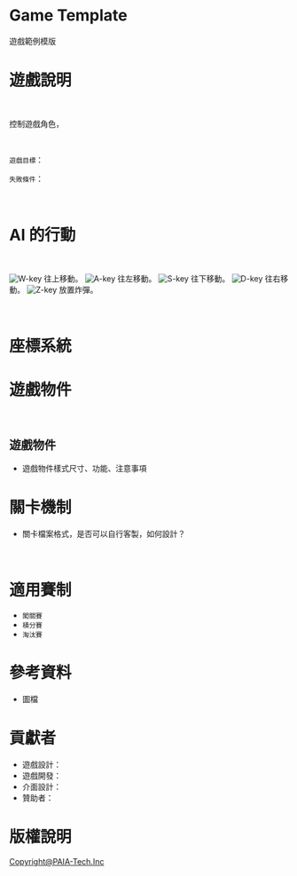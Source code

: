 # Game Template
遊戲範例模版

# 遊戲說明

<br />

控制遊戲角色，

<br />

`遊戲目標`： 

`失敗條件`：

<br />

# AI 的行動

<br />

![W-key](/assets/icons/w.svg) 往上移動。
![A-key](/assets/icons/a.svg) 往左移動。
![S-key](/assets/icons/s.svg) 往下移動。
![D-key](/assets/icons/d.svg) 往右移動。
![Z-key](/assets/icons/z.svg) 放置炸彈。


<br />


# 座標系統
<!-- 要給玩家的資訊 -->

# 遊戲物件

<br />

## 遊戲物件
- 遊戲物件樣式尺寸、功能、注意事項




# 關卡機制
- 關卡檔案格式，是否可以自行客製，如何設計？
<br />

# 適用賽制
- `闖關賽`
- `積分賽`
- `淘汰賽`


# 參考資料
- 圖檔


# 貢獻者
- 遊戲設計：
- 遊戲開發：
- 介面設計：
- 贊助者：

# 版權說明
[Copyright@PAIA-Tech.Inc](LICENSE) 
